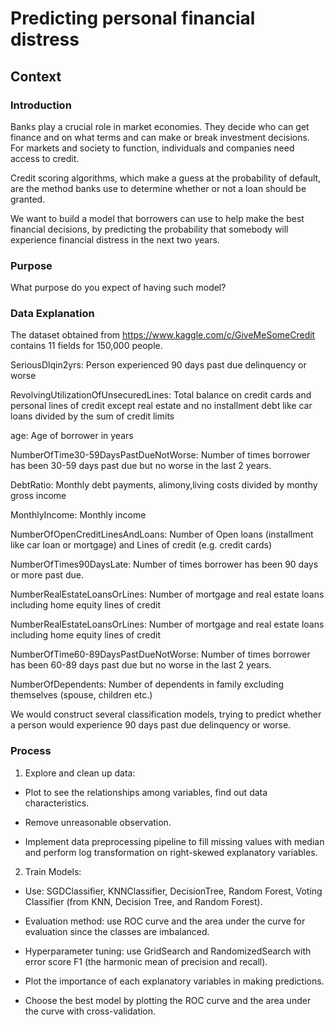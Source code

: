 # Predicting personal financial distress

## Context

### Introduction

Banks play a crucial role in market economies. They decide who can get finance and on what terms and can make or break investment decisions. For markets and society to function, individuals and companies need access to credit.

Credit scoring algorithms, which make a guess at the probability of default, are the method banks use to determine whether or not a loan should be granted.

We want to build a model that borrowers can use to help make the best financial decisions, by predicting the probability that somebody will experience financial distress in the next two years.

### Purpose

What purpose do you expect of having such model?

### Data Explanation


The dataset obtained from https://www.kaggle.com/c/GiveMeSomeCredit contains 11 fields for 150,000 people.

SeriousDlqin2yrs: Person experienced 90 days past due delinquency or worse

RevolvingUtilizationOfUnsecuredLines: Total balance on credit cards and personal lines of credit except real estate and no installment debt like car loans divided by the sum of credit limits

age: Age of borrower in years

NumberOfTime30-59DaysPastDueNotWorse: Number of times borrower has been 30-59 days past due but no worse in the last 2 years.

DebtRatio: Monthly debt payments, alimony,living costs divided by monthy gross income

MonthlyIncome: Monthly income

NumberOfOpenCreditLinesAndLoans: Number of Open loans (installment like car loan or mortgage) and Lines of credit (e.g. credit cards)

NumberOfTimes90DaysLate: Number of times borrower has been 90 days or more past due.

NumberRealEstateLoansOrLines: Number of mortgage and real estate loans including home equity lines of credit

NumberRealEstateLoansOrLines: Number of mortgage and real estate loans including home equity lines of credit

NumberOfTime60-89DaysPastDueNotWorse: Number of times borrower has been 60-89 days past due but no worse in the last 2 years.

NumberOfDependents: Number of dependents in family excluding themselves (spouse, children etc.)

We would construct several classification models, trying to predict whether a person would experience 90 days past due delinquency or worse.


### Process

1. Explore and clean up data: 

- Plot to see the relationships among variables, find out data characteristics.

- Remove unreasonable observation.

- Implement data preprocessing pipeline to fill missing values with median and perform log transformation on right-skewed explanatory variables. 


2. Train Models:

- Use: SGDClassifier, KNNClassifier, DecisionTree, Random Forest, Voting Classifier (from KNN, Decision Tree, and Random Forest).

- Evaluation method: use ROC curve and the area under the curve for evaluation since the classes are imbalanced.

- Hyperparameter tuning: use GridSearch and RandomizedSearch with error score F1 (the harmonic mean of precision and recall).

- Plot the importance of each explanatory variables in making predictions.

- Choose the best model by plotting the ROC curve and the area under the curve with cross-validation.  
